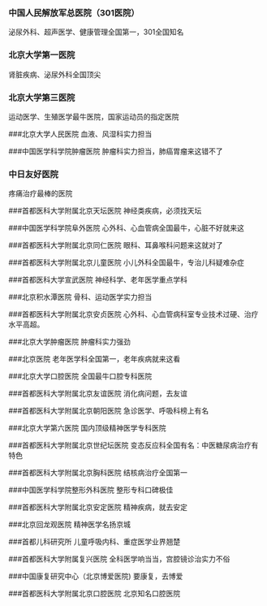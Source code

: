 ### 中国人民解放军总医院（301医院）
泌尿外科、超声医学、健康管理全国第一，301全国知名

### 北京大学第一医院
肾脏疾病、泌尿外科全国顶尖

### 北京大学第三医院
运动医学、生殖医学最牛医院，国家运动员的指定医院

###北京大学人民医院
血液、风湿科实力担当

###中国医学科学院肿瘤医院
肿瘤科实力担当，肺癌胃瘤来这错不了

### 中日友好医院
疼痛治疗最棒的医院

###首都医科大学附属北京天坛医院
神经类疾病，必须找天坛

###中国医学科学院阜外医院
心外科、心血管病全国最牛，心脏不好就来这

###首都医科大学附属北京同仁医院
眼科、耳鼻喉科问题来这就对了

###首都医科大学附属北京儿童医院
小儿外科全国最牛，专治儿科疑难杂症

###首都医科大学宣武医院
神经科学、老年医学重点学科

###北京积水潭医院
骨科、运动医学实力担当

###首都医科大学附属北京安贞医院
心外科、心血管病科室专业技术过硬、治疗水平高超。

###北京大学肿瘤医院
肿瘤科实力强劲

###北京医院
老年医学科全国第一，老年疾病就来这看

###北京大学口腔医院
全国最牛口腔专科医院

###首都医科大学附属北京友谊医院
消化病问题，去友谊

###首都医科大学附属北京朝阳医院
急诊医学、呼吸科榜上有名

###北京大学第六医院
国内顶级精神医学专科医院

###首都医科大学附属北京世纪坛医院
变态反应科全国有名：中医糖尿病治疗有特色

###首都医科大学附属北京胸科医院
结核病治疗全国第一

###中国医学科学院整形外科医院
整形专科口碑极佳

###首都医科大学附属北京安定医院
精神疾病，就去安定

###北京回龙观医院
精神医学名扬京城

###首都儿科研究所
儿童呼吸内科、重症医学业界翘楚

###首都医科大学附属复兴医院
全科医学响当当，宫腔镜诊治实力不俗

###中国康复研究中心（北京博爱医院)
要康复，去博爱

###首都医科大学附属北京口腔医院
北京知名口腔医院
